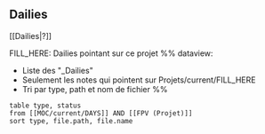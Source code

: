 ## Dailies
[[Dailies|?]]

FILL_HERE:
Dailies pointant sur ce projet
%%
dataview:
- Liste des "_Dailies"
- Seulement les notes qui pointent sur Projets/current/FILL_HERE
- Tri par type, path et nom de fichier
%%
```dataview
table type, status
from [[MOC/current/DAYS]] AND [[FPV (Projet)]]
sort type, file.path, file.name
```
